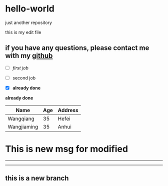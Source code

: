 # hello-world
just another repository 


this is my edit file

## if you have any questions, please contact me with my [github](https://github.com/wangqiang1983)

- [ ] _first job_
- [ ] second job
- [x] **already done**


**already done**


Name | Age | Address
-------|--------|----------
Wangqiang| 35 | Hefei
Wangjiaming | 35 | Anhui


# This is new msg for modified


----
****
## this is a new branch

